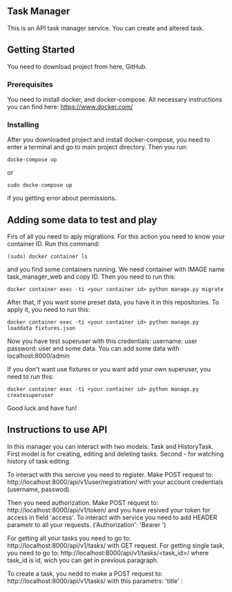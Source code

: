 ## Task Manager

This is an API task manager service. You can create and altered task.

## Getting Started

You need to download project from here, GitHub.

### Prerequisites

You need to install docker, and docker-compose. All necessary instructions you can find here:
https://www.docker.com/

### Installing

After you downloaded project and install docker-compose, you need to enter a terminal and go 
to main project directory. Then you run:
```
docke-compose up
```
or
```
sudo docke-compose up
```
if you getting error about permissions.

## Adding some data to test and play

Firs of all you need to aply migrations. For this action you need to know your container ID.
Run this command:
```
(sudo) docker container ls
```
and you find some containers running. We need container with IMAGE name task_manager_web and copy ID.
Then you need to run this:
```
docker container exec -ti <your container id> python manage.py migrate
```
After that, if you want some preset data, you have it in this repositories. To apply it, you need to run this:
```
docker container exec -ti <your container id> python manage.py loaddata fixtures.json
```
Now you have test superuser with this credentials: 
  username: user 
  password: user
and some data.
You can add some data with localhost:8000/admin

If you don't want use fixtures or you want add your own superuser, you need to run this:
```
docker container exec -ti <your container id> python manage.py createsuperuser
```

Good luck and have fun!
## Instructions to use API

In this manager you can interact with two models: Task and HistoryTask.
First model is for creating, editing and deleting tasks.
Second - for watching history of task editing.

To interact with this sercive you need to register. 
Make POST request to: http://localhost:8000/api/v1/user/registration/
with your account credentials (username, passwod).

Then you need authorization.
Make POST request to: http://localhost:8000/api/v1/token/
and you have resived your token for access in field 'access'.
To interact with service you need to add HEADER parametr to all your requests.
('Authorization': 'Bearer <your token>')

For getting all your tasks you need to go to: http://localhost:8000/api/v1/tasks/
with GET request.
For getting single task, you need to go to: http://localhost:8000/api/v1/tasks/<task_id>/
where task_id is id, wich you can get in previous paragraph.

To create a task, you nedd to make a POST request to: http://localhost:8000/api/v1/tasks/
with this parametrs:
  'title' : <title of your task>
  'description': <description of your task>
  'status':<one of this: New, Planned, In work, Done. Default: New>
  'finish_date':<optionl parametr for estimated completion date>
  
To editing a task, you need to make a PATCH request to: http://localhost:8000/api/v1/tasks/<task_id>/
where task_id is id of task wich you wanna edit.

To deleting a task, you need to make a DELETE request to: http://localhost:8000/api/v1/tasks/<task_id>/
where task_id is id of task wich you wanna delete.

To access a history of a task, you need to know ID of this task, then you need to make GET request to: http://localhost:8000/api/v1/history/<task_id>/
To history you can only make GET request. You can't altered history.

Good luck and have fun with this servies.

## Authors

* **Pavel Chuykin** - *Initial work* - (https://github.com/p1chkn)
* job offers: p7chkn@yandex.ru

## Acknowledgments

* Hat tip to anyone who's code was used
* Inspiration
* etc
